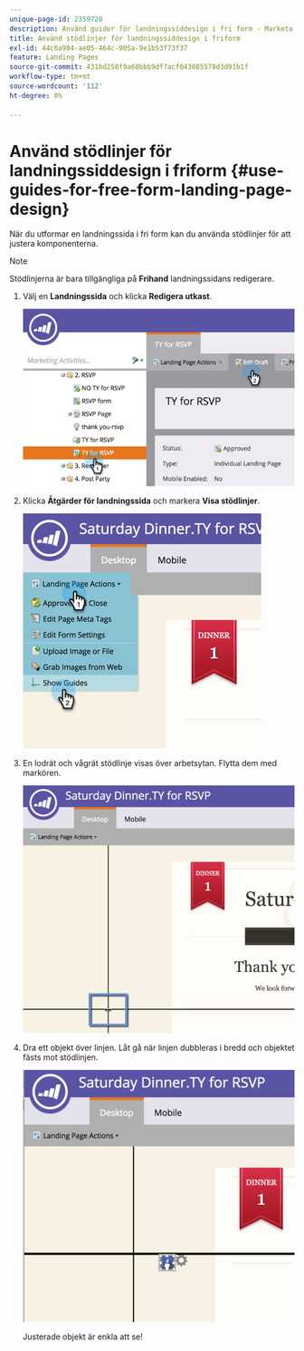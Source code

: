 ```yaml
---
unique-page-id: 2359728
description: Använd guider för landningssiddesign i fri form - Marketo Docs - produktdokumentation
title: Använd stödlinjer för landningssiddesign i friform
exl-id: 44c6a984-ae05-464c-905a-9e1b53f73f37
feature: Landing Pages
source-git-commit: 431bd258f9a68bbb9df7acf043085578d3d91b1f
workflow-type: tm+mt
source-wordcount: '112'
ht-degree: 0%

---
```


# Använd stödlinjer för landningssiddesign i friform {#use-guides-for-free-form-landing-page-design}

När du utformar en landningssida i fri form kan du använda stödlinjer för att justera komponenterna.

>[!NOTE]
>
>Stödlinjerna är bara tillgängliga på **Frihand** landningssidans redigerare.

1. Välj en **Landningssida** och klicka **Redigera utkast**.

   ![](assets/image2015-5-20-14-3a10-3a9.png)

1. Klicka **Åtgärder för landningssida** och markera **Visa stödlinjer**.

   ![](assets/image2015-5-20-14-3a12-3a15.png)

1. En lodrät och vågrät stödlinje visas över arbetsytan. Flytta dem med markören.

   ![](assets/image2015-5-20-14-3a15-3a9.png)

1. Dra ett objekt över linjen. Låt gå när linjen dubbleras i bredd och objektet fästs mot stödlinjen.

   ![](assets/image2015-5-20-14-3a17-3a24.png)

   Justerade objekt är enkla att se!
